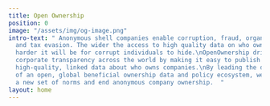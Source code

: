 ```yaml
---
title: Open Ownership
position: 0
image: "/assets/img/og-image.png"
intro-text: " Anonymous shell companies enable corruption, fraud, organised crime
  and tax evasion. The wider the access to high quality data on who owns what, the
  harder it will be for corrupt individuals to hide.\nOpenOwnership drives greater
  corporate transparency across the world by making it easy to publish and access
  high-quality, linked data about who owns companies.\nBy leading the development
  of an open, global beneficial ownership data and policy ecosystem, we aim to create
  a new set of norms and end anonymous company ownership.  "
layout: home
---
```


